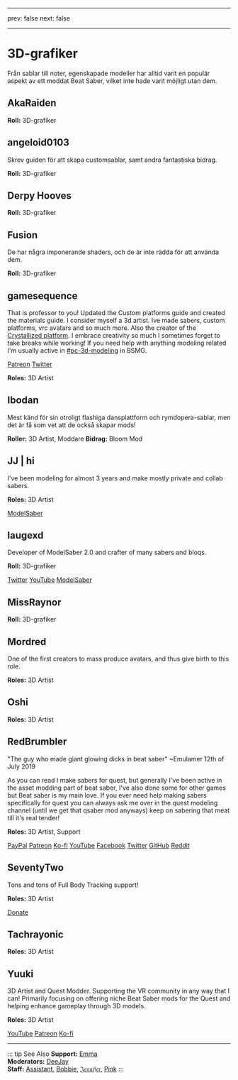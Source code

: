 - - -
prev: false next: false
- - -

# 3D-grafiker

Från sablar till noter, egenskapade modeller har alltid varit en populär aspekt av ett moddat Beat Saber, vilket inte hade varit möjligt utan dem.

## AkaRaiden

**Roll:** 3D-grafiker

## angeloid0103

Skrev guiden för att skapa customsablar, samt andra fantastiska bidrag.

**Roll:** 3D-grafiker

## Derpy Hooves

**Roll:** 3D-grafiker

## Fusion

De har några imponerande shaders, och de är inte rädda för att använda dem.

**Roll:** 3D-grafiker

## gamesequence

That is professor to you! Updated the Custom platforms guide and created the materials guide. I consider myself a 3d artist. Ive made sabers, custom platforms, vrc avatars and so much more. Also the creator of the [Crystallized platform](https://www.patreon.com/games_plats). I embrace creativity so much I sometimes forget to take breaks while working! If you need help with anything modeling related I'm usually active in [#pc-3d-modeling](https://discord.com/channels/441805394323439646/468249466865057802) in BSMG.

<AboutLinks>

[Patreon](https://www.patreon.com/games_plats)
[Twitter](https://twitter.com/gamesequence)

</AboutLinks>

**Roles:** 3D Artist

## Ibodan

Mest känd för sin otroligt flashiga dansplattform och rymdopera-sablar, men det är få som vet att de också skapar mods!

**Roller:** 3D Artist, Moddare **Bidrag:** Bloom Mod

## JJ | hi

I've been modeling for almost 3 years and make mostly private and collab sabers.

**Roles:** 3D Artist

<AboutLinks>

[ModelSaber](https://modelsaber.com/Profile/?user=366411130962313216)

</AboutLinks>

## laugexd

Developer of ModelSaber 2.0 and crafter of many sabers and bloqs.

**Roll:** 3D-grafiker

<AboutLinks>

[Twitter](https://twitter.com/laugexd)
[YouTube](https://www.youtube.com/channel/UCr_JES9nBCUaAR9-UbgDMRw)
[ModelSaber](https://modelsaber.com/Profile/?user=146243483898871808)

</AboutLinks>

## MissRaynor

**Roll:** 3D-grafiker

## Mordred

One of the first creators to mass produce avatars, and thus give birth to this role.

**Roles:** 3D Artist

## Oshi

**Roles:** 3D Artist

## RedBrumbler

"The guy who made giant glowing dicks in beat saber" ~Emulamer 12th of July 2019

As you can read I make sabers for quest, but generally I've been active in the asset modding part of beat saber, I've also done some for other games but Beat saber is my main love. If you ever need help making sabers specifically for quest you can always ask me over in the quest modeling channel (until we get that qsaber mod anyways) keep on sabering that meat till it's real tender!

**Roles:** 3D Artist, Support

<AboutLinks>

[PayPal](https://paypal.me/RedBrumblerOfficial?locale.x=nl_NL)
[Patreon](https://www.patreon.com/RedBrumbler)
[Ko-fi](https://ko-fi.com/redbrumbler)
[YouTube](https://www.youtube.com/channel/UCYmzlDob8BQYWrOQWkHtCpQ)
[Facebook](https://www.facebook.com/red.brumbler.7)
[Twitter](https://twitter.com/RedBrumbler)
[GitHub](https://github.com/RedBrumbler/BeatOnCustomSabers)
[Reddit](https://www.reddit.com/user/RedBrumbler/)

</AboutLinks>

## SeventyTwo

Tons and tons of Full Body Tracking support!

**Roles:** 3D Artist

[Donate](https://paypal.me/theseventytwo)

## Tachrayonic

**Roles:** 3D Artist

## Yuuki

3D Artist and Quest Modder. Supporting the VR community in any way that I can! Primarily focusing on offering niche Beat Saber mods for the Quest and helping enhance gameplay through 3D models.

**Roles:** 3D Artist

<AboutLinks>

[YouTube](https://www.youtube.com/channel/UCIH4NTKdVNjnJpfuMrk71Fw)
[Patreon](https://www.patreon.com/yuukisaves)
[Ko-fi](https://ko-fi.com/supportyuuki)

</AboutLinks>

---

<!-- markdownlint-disable MD013 -->

::: tip See Also **Support:** [Emma](./supports.md#emma)  
**Moderators:** [DeeJay](./moderators.md#deejay-retired)  
**Staff:** [Assistant](./staff.md#assistant-retired), [Bobbie](./staff.md#bobbie), [𝔍𝔢𝔫𝔫𝔦𝔣𝔢𝔯](./staff.md#jennifer), [Pink](./staff.md#pink) :::
